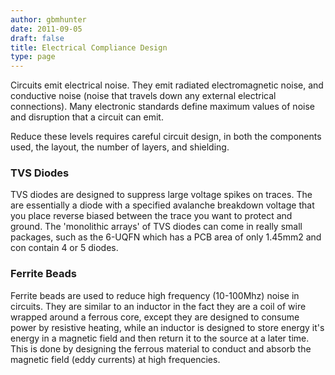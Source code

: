 ```yaml
---
author: gbmhunter
date: 2011-09-05
draft: false
title: Electrical Compliance Design
type: page
---
```


Circuits emit electrical noise. They emit radiated electromagnetic noise, and conductive noise (noise that travels down any external electrical connections). Many electronic standards define maximum values of noise and disruption that a circuit can emit.

Reduce these levels requires careful circuit design, in both the components used, the layout, the number of layers, and shielding.

### TVS Diodes

TVS diodes are designed to suppress large voltage spikes on traces. The are essentially a diode with a specified avalanche breakdown voltage that you place reverse biased between the trace you want to protect and ground. The 'monolithic arrays' of TVS diodes can come in really small packages, such as the 6-UQFN which has a PCB area of only 1.45mm2 and con contain 4 or 5 diodes.

### Ferrite Beads

Ferrite beads are used to reduce high frequency (10-100Mhz) noise in circuits. They are similar to an inductor in the fact they are a coil of wire wrapped around a ferrous core, except they are designed to consume power by resistive heating, while an inductor is designed to store energy it's energy in a magnetic field and then return it to the source at a later time. This is done by designing the ferrous material to conduct and absorb the magnetic field (eddy currents) at high frequencies.
